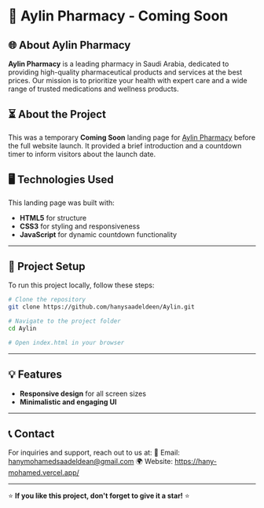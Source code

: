 # 💊 Aylin Pharmacy - Coming Soon

## 🌐 About Aylin Pharmacy
**Aylin Pharmacy** is a leading pharmacy in Saudi Arabia, dedicated to providing high-quality pharmaceutical products and services at the best prices. Our mission is to prioritize your health with expert care and a wide range of trusted medications and wellness products.

## ⏳ About the Project
This was a temporary **Coming Soon** landing page for [Aylin Pharmacy](https://hanysaadeldeen.github.io/Aylin/) before the full website launch. It provided a brief introduction and a countdown timer to inform visitors about the launch date.

## 🖥️ Technologies Used
This landing page was built with:
- **HTML5** for structure
- **CSS3** for styling and responsiveness
- **JavaScript** for dynamic countdown functionality

---

## 📂 Project Setup
To run this project locally, follow these steps:

```bash
# Clone the repository
git clone https://github.com/hanysaadeldeen/Aylin.git

# Navigate to the project folder
cd Aylin

# Open index.html in your browser
```

---

## 💡 Features
- **Responsive design** for all screen sizes
- **Minimalistic and engaging UI**

---

## 📞 Contact
For inquiries and support, reach out to us at:
📧 Email: hanymohamedsaadeldean@gmail.com
🌍 Website: https://hany-mohamed.vercel.app/

---

⭐ **If you like this project, don't forget to give it a star!** ⭐

